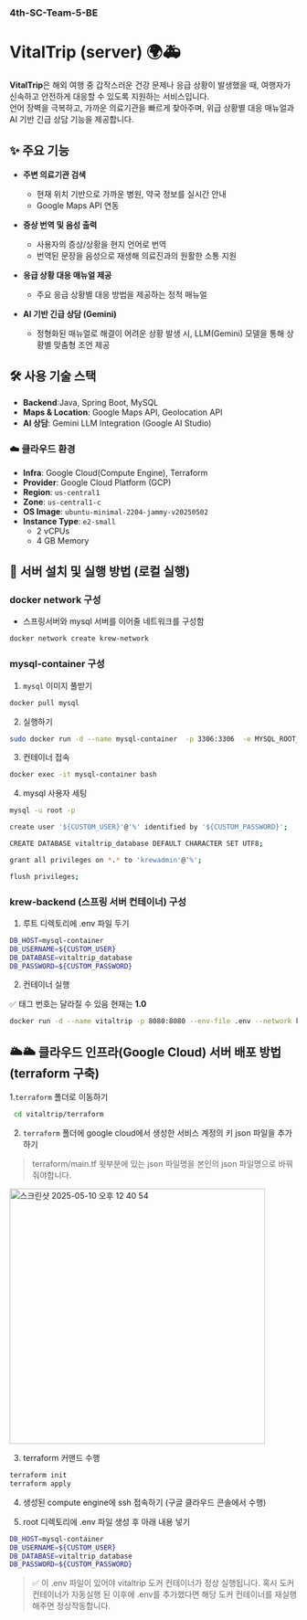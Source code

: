 ### 4th-SC-Team-5-BE

# VitalTrip (server) 🌍🚑

**VitalTrip**은 해외 여행 중 갑작스러운 건강 문제나 응급 상황이 발생했을 때, 여행자가 신속하고 안전하게 대응할 수 있도록 지원하는 서비스입니다.  
언어 장벽을 극복하고, 가까운 의료기관을 빠르게 찾아주며, 위급 상황별 대응 매뉴얼과 AI 기반 긴급 상담 기능을 제공합니다.

## ✨ 주요 기능

- **주변 의료기관 검색**
  - 현재 위치 기반으로 가까운 병원, 약국 정보를 실시간 안내
  - Google Maps API 연동

- **증상 번역 및 음성 출력**
  - 사용자의 증상/상황을 현지 언어로 번역
  - 번역된 문장을 음성으로 재생해 의료진과의 원활한 소통 지원

- **응급 상황 대응 매뉴얼 제공**
  - 주요 응급 상황별 대응 방법을 제공하는 정적 매뉴얼

- **AI 기반 긴급 상담 (Gemini)**
  - 정형화된 매뉴얼로 해결이 어려운 상황 발생 시, LLM(Gemini) 모델을 통해 상황별 맞춤형 조언 제공

## 🛠 사용 기술 스택

- **Backend**:Java, Spring Boot, MySQL
- **Maps & Location**: Google Maps API, Geolocation API
- **AI 상담**: Gemini LLM Integration (Google AI Studio)


### ☁️ 클라우드 환경
- **Infra**: Google Cloud(Compute Engine), Terraform
- **Provider**: Google Cloud Platform (GCP)
- **Region**: `us-central1`
- **Zone**: `us-central1-c`
- **OS Image**: `ubuntu-minimal-2204-jammy-v20250502`
- **Instance Type**: `e2-small`
  - 2 vCPUs
  - 4 GB Memory 

## 🚀 서버 설치 및 실행 방법 (로컬 실행)

### docker network 구성

- 스프링서버와 mysql 서버를 이어줄 네트워크를 구성함

```bash
docker network create krew-network
```

### mysql-container 구성

1. `mysql` 이미지 풀받기

```bash
docker pull mysql
```

2. 실행하기

```bash
sudo docker run -d --name mysql-container  -p 3306:3306  -e MYSQL_ROOT_PASSWORD=${CUSTOM_PASSWORD}  --network krew-network mysql:latest
```

3. 컨테이너 접속

```bash
docker exec -it mysql-container bash
```

4. mysql 사용자 세팅

```bash
mysql -u root -p

create user '${CUSTOM_USER}'@'%' identified by '${CUSTOM_PASSWORD}';

CREATE DATABASE vitaltrip_database DEFAULT CHARACTER SET UTF8;

grant all privileges on *.* to 'krewadmin'@'%';

flush privileges;
```

### krew-backend (스프링 서버 컨테이너) 구성

1. 루트 디렉토리에 .env 파일 두기

```bash
DB_HOST=mysql-container
DB_USERNAME=${CUSTOM_USER}
DB_DATABASE=vitaltrip_database
DB_PASSWORD=${CUSTOM_PASSWORD}
```

2. 컨테이너 실행

✅ 태그 번호는 달라질 수 있음 현재는 **1.0**

```bash
docker run -d --name vitaltrip -p 8080:8080 --env-file .env --network krew-network adorableco/vitaltrip:1.0
```


## 🌥️🌥 클라우드 인프라(Google Cloud) 서버 배포 방법 (terraform 구축)

1.`terraform` 폴더로 이동하기
```bash
 cd vitaltrip/terraform
```
2. `terraform` 폴더에 google cloud에서 생성한 서비스 계정의 키 json 파일을 추가하기
> terraform/main.tf 윗부분에 있는 json 파일명을 본인의 json 파일명으로 바꿔줘야합니다.
<img width="447" alt="스크린샷 2025-05-10 오후 12 40 54" src="https://github.com/user-attachments/assets/3e79b2b0-3488-408f-bc80-f5da9759eec9" />

3. terraform 커맨드 수행
```bash
terraform init
terraform apply
```

4. 생성된 compute engine에 ssh 접속하기 (구글 클라우드 콘솔에서 수행)


5. root 디렉토리에 .env 파일 생성 후 아래 내용 넣기
```bash
DB_HOST=mysql-container
DB_USERNAME=${CUSTOM_USER}
DB_DATABASE=vitaltrip_database
DB_PASSWORD=${CUSTOM_PASSWORD}
```

> ✅ 이 .env 파일이 있어야 vitaltrip 도커 컨테이너가 정상 실행됩니다. 혹시 도커 컨테이너가 자동실행 된 이후에 .env를 추가했다면 해당 도커 컨테이너를 재실행해주면 정상작동합니다. 

